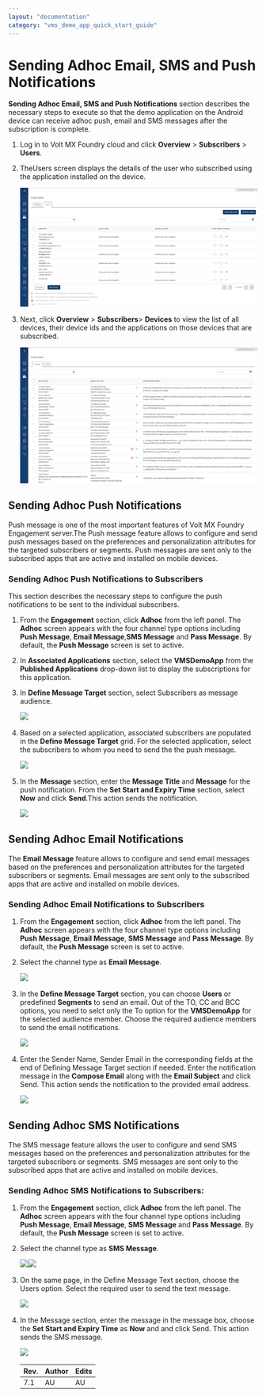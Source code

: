 ```yaml
---
layout: "documentation"
category: "vms_demo_app_quick_start_guide"
---
```

                            

Sending Adhoc Email, SMS and Push Notifications
===============================================

**Sending Adhoc Email, SMS and Push Notifications** section describes the necessary steps to execute so that the demo application on the Android device can receive adhoc push, email and SMS messages after the subscription is complete.

1.  Log in to Volt MX Foundry cloud and click **Overview** > **Subscribers** > **Users**.
2.  TheUsers screen displays the details of the user who subscribed using the application installed on the device.
    
    ![](Resources/Images/image025_598x315.png)
    
3.  Next, click **Overview** > **Subscribers**\> **Devices** to view the list of all devices, their device ids and the applications on those devices that are subscribed.
    
    ![](Resources/Images/image026_594x300.png)
    

Sending Adhoc Push Notifications
--------------------------------

Push message is one of the most important features of Volt MX Foundry Engagement server.The Push message feature allows to configure and send push messages based on the preferences and personalization attributes for the targeted subscribers or segments. Push messages are sent only to the subscribed apps that are active and installed on mobile devices.

### Sending Adhoc Push Notifications to Subscribers

This section describes the necessary steps to configure the push notifications to be sent to the individual subscribers.

1.  From the **Engagement** section, click **Adhoc** from the left panel. The **Adhoc** screen appears with the four channel type options including **Push Message**, **Email Message**,**SMS Message** and **Pass Message**. By default, the **Push Message** screen is set to active.
2.  In **Associated Applications** section, select the **VMSDemoApp** from the **Published Applications** drop-down list to display the subscriptions for this application.
3.  In **Define Message Target** section, select Subscribers as message audience.
    
    ![](Resources/Images/image027.png)
    
4.  Based on a selected application, associated subscribers are populated in the **Define Message Target** grid. For the selected application, select the subscribers to whom you need to send the the push message.
    
    ![](Resources/Images/28July2015/0300001C.png)
    
5.  In the **Message** section, enter the **Message Title** and **Message** for the push notification. From the **Set Start and Expiry Time** section, select **Now** and click **Send**.This action sends the notification.
    
    ![](Resources/Images/image029.png)
    

Sending Adhoc Email Notifications
---------------------------------

The **Email Message** feature allows to configure and send email messages based on the preferences and personalization attributes for the targeted subscribers or segments. Email messages are sent only to the subscribed apps that are active and installed on mobile devices.

### Sending Adhoc Email Notifications to Subscribers

1.  From the **Engagement** section, click **Adhoc** from the left panel. The **Adhoc** screen appears with the four channel type options including **Push Message**, **Email Message**, **SMS Message** and **Pass Message**. By default, the **Push Message** screen is set to active.
2.  Select the channel type as **Email Message**.
    
    ![](Resources/Images/image030.png)
    
3.  In the **Define Message Target** section, you can choose **Users** or predefined **Segments** to send an email. Out of the TO, CC and BCC options, you need to selct only the To option for the **VMSDemoApp** for the selected audience member. Choose the required audience members to send the email notifications.
    
    ![](Resources/Images/image031.png)
    
4.  Enter the Sender Name, Sender Email in the corresponding fields at the end of Defining Message Target section if needed. Enter the notification message in the **Compose Email** along with the **Email Subject** and click Send. This action sends the notification to the provided email address.
    
    ![](Resources/Images/image032.png)
    

Sending Adhoc SMS Notifications
-------------------------------

The SMS message feature allows the user to configure and send SMS messages based on the preferences and personalization attributes for the targeted subscribers or segments. SMS messages are sent only to the subscribed apps that are active and installed on mobile devices.

### Sending Adhoc SMS Notifications to Subscribers:

1.  From the **Engagement** section, click **Adhoc** from the left panel. The **Adhoc** screen appears with the four channel type options including **Push Message**, **Email Message**, **SMS Message** and **Pass Message**. By default, the **Push Message** screen is set to active.
2.  Select the channel type as **SMS Message**.
    
    ![](Resources/Images/28July2015/03000013.png)![](Resources/Images/image033.png)
    
3.  On the same page, in the Define Message Text section, choose the Users option. Select the required user to send the text message.
    
    ![](Resources/Images/image034.png)
    
4.  In the Message section, enter the message in the message box, choose the **Set Start and Expiry Time** as **Now** and and click Send. This action sends the SMS message.
    
    ![](Resources/Images/image035.png)
    
      
    | Rev. | Author | Edits |
    | --- | --- | --- |
    | 7.1 | AU | AU |
